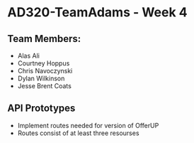 # AD320-TeamAdams - Week 4

## Team Members:
* Alas Ali
* Courtney Hoppus
* Chris Navoczynski
* Dylan Wilkinson
* Jesse Brent Coats

## API Prototypes
* Implement routes needed for version of OfferUP
* Routes consist of at least three resourses

		
